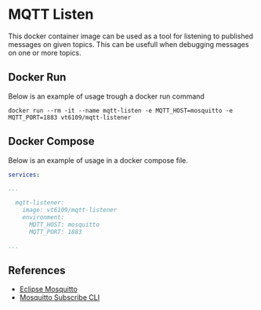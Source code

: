 # MQTT Listen

This docker container image can be used as a tool for listening to published messages on given topics. This can be usefull when debugging messages on one or more topics.

## Docker Run
Below is an example of usage trough a docker run command
```console
docker run --rm -it --name mqtt-listen -e MQTT_HOST=mosquitto -e MQTT_PORT=1883 vt6109/mqtt-listener
```

## Docker Compose
Below is an example of usage in a docker compose file.

```docker-compose.yml
services:

...

  mqtt-listener:
    image: vt6109/mqtt-listener
    environment:
      MQTT_HOST: mosquitto
      MQTT_PORT: 1883

...

```

## References
- [Eclipse Mosquitto](https://mosquitto.org/)
- [Mosquitto Subscribe CLI](https://mosquitto.org/man/mosquitto_sub-1.html)